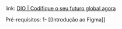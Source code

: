 
link: [DIO | Codifique o seu futuro global agora](https://web.dio.me/track/formacao-ux-designer?tab=about)

Pré-requisitos:
1- [[Introdução ao Figma]]

